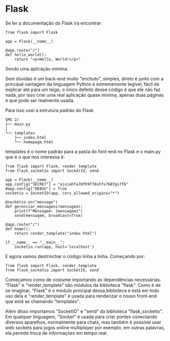 <h1>Flask</h1>
<p>
  Se ler a documentação do Flask irá encontrar:

```
from flask import Flask

app = Flask(__name__)

@app.route("/")
def hello_world():
    return "<p>Hello, World!</p>"

```

  Sendo uma aplicação minima.
</p>
<p>
  Sem dúvidas é um back-end muito "enchuto", simples, direto e junto com a principal vantagem da linguagem Python é extremamente legível, fácil de explicar até para um leigo, o único defeito desse código é que ele não faz nada, por isso criei uma real aplicação quase minima, apenas duas páginas e que pode ser realmente usada.
</p>
<p>
  Para isso usei a estrutura padrão do Flask
</p>

```
SMS 2/
├── main.py
│
└── templates
    ├── index.html
    └── homepage.html
```

<p>
  templates é o nome padrão para a pasta do font-end no Flask e o main.py que é o que nos interessa é:
</p>

```
from flask import Flask, render_template
from flask_socketio import SocketIO, send

app = Flask(__name__)
app.config["SECRET"] = "ajuiahfa78fh9f78shfs768fgs7f6"
#app.config["DEBUG"] = True
socketio = SocketIO(app, cors_allowed_origins="*")

@socketio.on("message")
def gerenciar_mensagens(mensagem):
    print(f"Mensagem: {mensagem}")
    send(mensagem, broadcast=True)

@app.route("/")
def home():
    return render_template("index.html")

if __name__ == "__main__":
    socketio.run(app, host='localhost')
```

<p>E agora vamos destrinchar o código linha a linha. Começando por:</p>

```
from flask import Flask, render_template
from flask_socketio import SocketIO, send
```

<p>
  Começamos como de costume importando as dependências necessárias. "Flask" e "render_templete" são módulos da biblioteca "flask". Como é de se imaginar, "Flask" é o módulo principal dessa biblioteca e está em todo uso dela e "render_template" é usada para renderizar o nosso front-end que está se chamando "templates".
</p>
<p>
  Além disso importamos "SocketIO" e "send" da biblioteca "flask_socketio". Em qualquer linguagem, "Socket" é usada para criar pontes conectando diversos aparelhos, normalmente para chats, mas também é possível usar web sockets para jogos online multiplayer por exemplo, em outras palavras, ela permite troca de informações em tempo real.
</p>

